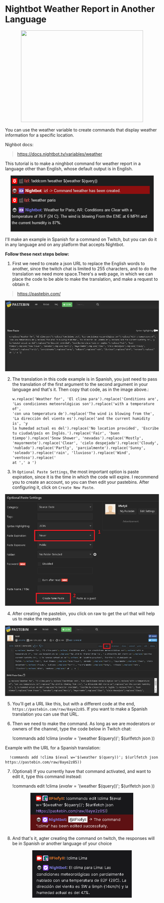 # Nightbot Weather Report in Another Language

<p align="center">
  <img src=https://cdn.dribbble.com/users/4323909/screenshots/14123163/media/06d26522e0dc02864bb5a6175f778194.png?compress=1&resize=400x300 width="400" height="300">
</p>

You can use the weather variable to create commands that display weather information for a specific location.

Nighbot docs:

> https://docs.nightbot.tv/variables/weather

This tutorial is to make a ninghbot command for weather report in a language other than English, whose default output is in English.

<p align="center">
  <img src="https://github.com/JesusAcuna/Nightbot-Weather-Report-in-Another-Language/blob/main/images/weather%20report%20command.png">
</p>

I'll make an example in Spanish for a command on Twitch, but you can do it in any language and on any platform that accepts Nightbot.

<b>Follow these next steps below:</b>

1. First we need to create a json URL to replace the English words to another, since the twitch chat is limited to 255 characters, and to do the translation we need more space.There's a web page, in which we can place the code to be able to make the translation, and make a request to obtain it.

> https://pastebin.com/

<p align="center">
  <img src="https://github.com/JesusAcuna/Nightbot-Weather-Report-in-Another-Language/blob/main/images/pastebin.png">
</p>

2. The translation in this code example is in Spanish, you just need to pass the translation of the first argument to the second argument in your language and that's it. Then copy that code, as in the image above.:

       w.replace('Weather for', 'El clima para').replace('Conditions are', 'Las condiciones meteorológicas son').replace('with a temperature of',
       'con una temperatura de').replace('The wind is blowing from the', 'La dirección del viento es').replace('and the current humidity is', 'y
       la humedad actual es del').replace('No location provided', 'Escribe tu ciudad/país en Inglés.').replace('Fair', 'buen
       tiempo').replace('Snow Shower', 'nevadas').replace('Mostly', 'mayormente').replace('Clear', 'cielo despejado').replace('Cloudy',
       'nublado').replace('Partly', 'parcialmente').replace('Sunny', 'soleado').replace('rain', 'lluvioso').replace('Wind', 'ventoso').replace(' 
       at ',' a ')

3. In `Optional Paste Settings`, the most important option is paste expiration, since it is the time in which the code will expire. I recommend you to create
an account, so you can then edit your pastebins. After configuring it, click on `Create New Paste`.

<p align="center">
  <img src="https://github.com/JesusAcuna/Nightbot-Weather-Report-in-Another-Language/blob/main/images/pastebin_settings.png">
</p>
  
4. After creating the pastebin, you click on raw to get the url that will help us to make the requests

<p align="center">
  <img src="https://github.com/JesusAcuna/Nightbot-Weather-Report-in-Another-Language/blob/main/images/pastebin_raw.png">
</p>

5. You'll get a URL like this, but with a different code at the end, `https://pastebin.com/raw/8aye2z85`. If you want to make a Spanish translation you can use that URL. 

6. Then we need to make the command. As long as we are moderators or owners of the channel, type the code below in Twitch chat:

      !commands add !clima $(eval w='$(weather $(query))'; $(urlfetch json <URL>))

Example with the URL for a Spanish translation:

      !commands add !clima $(eval w='$(weather $(query))'; $(urlfetch json https://pastebin.com/raw/8aye2z85))

7. (Optional) If you currently have that command activated, and want to edit it, type this command instead:

      !commands edit !clima $(eval w='$(weather $(query))'; $(urlfetch json <URL>))
  
<p align="center">
  <img src="https://github.com/JesusAcuna/Nightbot-Weather-Report-in-Another-Language/blob/main/images/command_twitch.png">
</p>

8. And that's it, agter creating the command on twitch, the responses will be in Spanish or another language of your choice

<p align="center">
  <img src="https://github.com/JesusAcuna/Nightbot-Weather-Report-in-Another-Language/blob/main/images/spanish_output.png">
</p>










